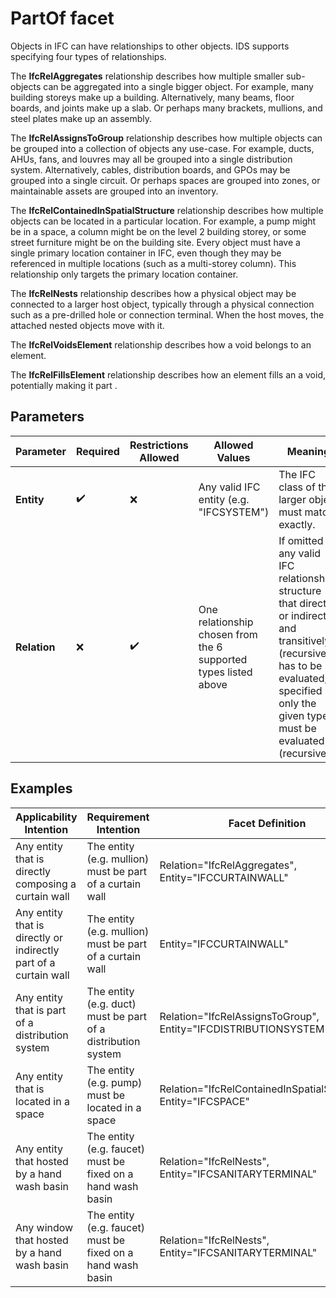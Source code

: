 # PartOf facet

Objects in IFC can have relationships to other objects. IDS supports specifying four types of relationships.

The **IfcRelAggregates** relationship describes how multiple smaller sub-objects can be aggregated into a single bigger object. For example, many building storeys make up a building. Alternatively, many beams, floor boards, and joints make up a slab. Or perhaps many brackets, mullions, and steel plates make up an assembly.

The **IfcRelAssignsToGroup** relationship describes how multiple objects can be grouped into a collection of objects any use-case. For example, ducts, AHUs, fans, and louvres may all be grouped into a single distribution system.  Alternatively, cables, distribution boards, and GPOs may be grouped into a single circuit. Or perhaps spaces are grouped into zones, or maintainable assets are grouped into an inventory.

The **IfcRelContainedInSpatialStructure** relationship describes how multiple objects can be located in a particular location. For example, a pump might be in a space, a column might be on the level 2 building storey, or some street furniture might be on the building site. Every object must have a single primary location container in IFC, even though they may be referenced in multiple locations (such as a multi-storey column). This relationship only targets the primary location container.

The **IfcRelNests** relationship describes how a physical object may be connected to a larger host object, typically through a physical connection such as a pre-drilled hole or connection terminal. When the host moves, the attached nested objects move with it.

The **IfcRelVoidsElement** relationship describes how a void belongs to an element.

The **IfcRelFillsElement** relationship describes how an element fills an a void, potentially making it part .

## Parameters

| Parameter    | Required | Restrictions Allowed | Allowed Values                                                  | Meaning                                                                    |
| ------------ | -------- | -------------------- | --------------------------------------------------------------- | -------------------------------------------------------------------------- |
| **Entity**   | ✔️     | ❌                   | Any valid IFC entity (e.g. "IFCSYSTEM")                         | The IFC class of the larger object must match exactly.                     |
| **Relation** | ❌       | ✔️                 | One relationship chosen from the 6 supported types listed above | If omitted any valid IFC relationship structure that directly or indirectly, and transitively (recursively) has to be evaluated, if specified only the given type must be evaluated (recursively) |

## Examples

Applicability Intention | Requirement Intention | Facet Definition
--- | --- | ---
Any entity that is directly composing a curtain wall | The entity (e.g. mullion) must be part of a curtain wall | Relation="IfcRelAggregates", Entity="IFCCURTAINWALL"
Any entity that is directly or indirectly part of a curtain wall | The entity (e.g. mullion) must be part of a curtain wall | Entity="IFCCURTAINWALL"
Any entity that is part of a distribution system | The entity (e.g. duct) must be part of a distribution system | Relation="IfcRelAssignsToGroup", Entity="IFCDISTRIBUTIONSYSTEM"
Any entity that is located in a space | The entity (e.g. pump) must be located in a space | Relation="IfcRelContainedInSpatialStructure", Entity="IFCSPACE"
Any entity that hosted by a hand wash basin | The entity (e.g. faucet) must be fixed on a hand wash basin | Relation="IfcRelNests", Entity="IFCSANITARYTERMINAL"
Any window that hosted by a hand wash basin | The entity (e.g. faucet) must be fixed on a hand wash basin | Relation="IfcRelNests", Entity="IFCSANITARYTERMINAL"
